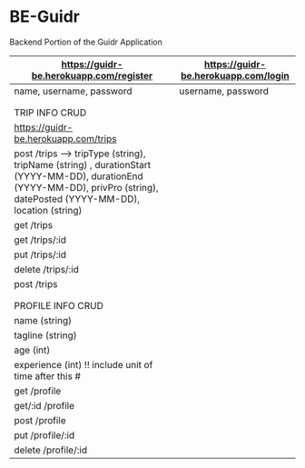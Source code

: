# BE-Guidr
Backend Portion of the Guidr Application

| https://guidr-be.herokuapp.com/register | https://guidr-be.herokuapp.com/login |
|-----------------------------------------|--------------------------------------|
| name, username, password | username, password|
| | 
| |
|TRIP INFO CRUD|
| https://guidr-be.herokuapp.com/trips |
|post /trips --> tripType (string), tripName (string) , durationStart (YYYY-MM-DD), durationEnd (YYYY-MM-DD), privPro (string), datePosted (YYYY-MM-DD), location (string) |
| get /trips |
| get /trips/:id |
| put /trips/:id |
| delete /trips/:id |
| post /trips |
| | 
| |
|PROFILE INFO CRUD|
| name (string)|
| tagline (string)|
| age (int)|
| experience (int) !! include unit of time after this #| 
| get /profile | 
| get/:id /profile |
| post /profile |
| put /profile/:id | 
| delete /profile/:id |
